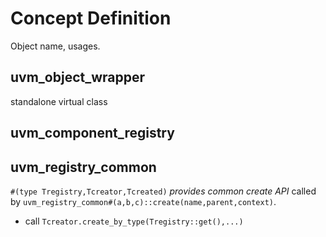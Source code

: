 # Concept Definition
Object name, usages.

## uvm_object_wrapper
standalone virtual class

## uvm_component_registry

## uvm_registry_common
`#(type Tregistry,Tcreator,Tcreated)`
*provides common create API*
called by `uvm_registry_common#(a,b,c)::create(name,parent,context)`.
- call `Tcreator.create_by_type(Tregistry::get(),...)`
